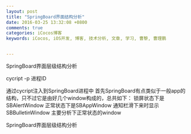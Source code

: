```yaml
---
layout: post
title: "SpringBoard界面结构分析"
date: 2016-03-25 13:32:08 +0800
comments: true
categories: iCocos博客
keywords: iCocos, iOS开发, 博客, 技术分析, 文章, 学习, 曹黎, 曹理鹏


---
```


SpringBoard界面层级结构分析  


cycript -p 进程ID

通过cycript注入到SpringBoard进程中
首先SpringBoard有点类似于一般app的结构，只不过它是由好几个window构成的，总共如下：
  锁屏状态下是SBAlertWindow
  正常状态下是SBAppWindow
  通知栏滑下来时显示SBBulletinWindow
主要分析下正常状态的window





<!--more-->




SpringBoard界面层级结构分析

